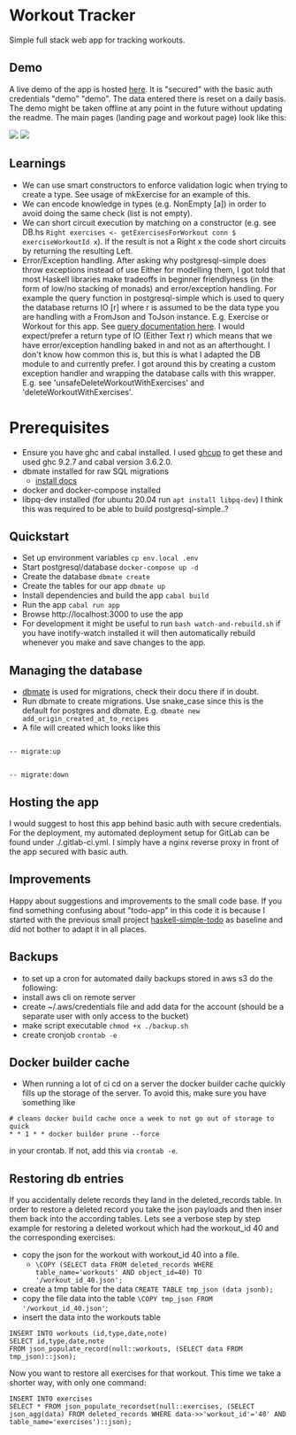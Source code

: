 # Workout Tracker

Simple full stack web app for tracking workouts.

## Demo

A live demo of the app is hosted [here](https://workout-demo.pierre-dev.com).
It is "secured" with the basic auth credentials "demo" "demo". The data entered
there is reset on a daily basis. The demo might be taken offline at any point in
the future without updating the readme. The main pages (landing page and workout
page) look like this:

<img src="https://github.com/xddq/workout-tracker/blob/main/landing-page.png">
<img src="https://github.com/xddq/workout-tracker/blob/main/workout-page.png">

## Learnings

- We can use smart constructors to enforce validation logic when trying to
  create a type. See usage of mkExercise for an example of this.
- We can encode knowledge in types (e.g. NonEmpty [a]) in order to avoid doing
  the same check (list is not empty).
- We can short circuit execution by matching on a constructor (e.g. see DB.hs
  `Right exercises <- getExercisesForWorkout conn $ exerciseWorkoutId x`). If
the result is not a Right x the code short circuits by returning the resulting
Left.
- Error/Exception handling. After asking why postgresql-simple does throw
  exceptions instead of use Either for modelling them, I got told that most
Haskell libraries make tradeoffs in beginner friendlyness (in the form of low/no
stacking of monads) and error/exception handling. For example the query function
in postgresql-simple which is used to query the database returns IO [r] where r
is assumed to be the data type you are handling with a FromJson and ToJson
instance. E.g. Exercise or Workout for this app. See [query documentation
here](https://hackage.haskell.org/package/postgresql-simple-0.7.0.0/docs/Database-PostgreSQL-Simple.html#g:15).
I would expect/prefer a return type of IO (Either Text r) which means that we
have error/exception handling baked in and not as an afterthought. I don't know
how common this is, but this is what I adapted the DB module to and currently
prefer. I got around this by creating a custom exception handler and wrapping
the database calls with this wrapper. E.g. see
'unsafeDeleteWorkoutWithExercises' and 'deleteWorkoutWithExercises'.

# Prerequisites

- Ensure you have ghc and cabal installed. I used
  [ghcup](https://www.haskell.org/ghcup/) to get these and used ghc 9.2.7 and
  cabal version 3.6.2.0.
- dbmate installed for raw SQL migrations
  - [install docs](https://github.com/amacneil/dbmate#installation)
- docker and docker-compose installed
- libpq-dev installed (for ubuntu 20.04 run `apt install libpq-dev`) I think
  this was required to be able to build postgresql-simple..?

## Quickstart

- Set up environment variables `cp env.local .env`
- Start postgresql/database `docker-compose up -d`
- Create the database `dbmate create`
- Create the tables for our app `dbmate up`
- Install dependencies and build the app `cabal build`
- Run the app `cabal run app`
- Browse http://localhost:3000 to use the app
- For development it might be useful to run `bash watch-and-rebuild.sh` if you
  have inotify-watch installed it will then automatically rebuild whenever you
  make and save changes to the app.

## Managing the database

- [dbmate](https://github.com/amacneil/dbmate) is used for migrations, check
  their docu there if in doubt.
- Run dbmate to create migrations. Use snake_case since this is the default for
  postgres and dbmate. E.g. `dbmate new add_origin_created_at_to_recipes`
- A file will created which looks like this

```

-- migrate:up


-- migrate:down

```

## Hosting the app

I would suggest to host this app behind basic auth with secure credentials.
For the deployment, my automated deployment setup for GitLab can be found under
./.gitlab-ci.yml. I simply have a nginx reverse proxy in front of the app
secured with basic auth.

## Improvements

Happy about suggestions and improvements to the small code base. If you find
something confusing about "todo-app" in this code it is because I started with
the previous small project
[haskell-simple-todo](https://github.com/xddq/haskell-simple-todo) as baseline
and did not bother to adapt it in all places.

## Backups

- to set up a cron for automated daily backups stored in aws s3 do the following:
- install aws cli on remote server
- create ~/.aws/credentials file and add data for the account (should be a
  separate user with only access to the bucket)
- make script executable `chmod +x ./backup.sh`
- create cronjob `crontab -e`

## Docker builder cache

- When running a lot of ci cd on a server the docker builder cache quickly fills
  up the storage of the server. To avoid this, make sure you have something like

```
# cleans docker build cache once a week to not go out of storage to quick
* * 1 * * docker builder prune --force
```
  in your crontab. If not, add this via `crontab -e`.

## Restoring db entries

If you accidentally delete records they land in the deleted_records table. In
order to restore a deleted record you take the json payloads and then inser them
back into the according tables. Lets see a verbose step by step example for
restoring a deleted workout which had the workout_id 40 and the corresponding
exercises:

- copy the json for the workout with workout_id 40 into a file.
  - `\COPY (SELECT data FROM deleted_records WHERE table_name='workouts' AND object_id=40) TO '/workout_id_40.json';`
- create a tmp table for the data `CREATE TABLE tmp_json (data jsonb);`
- copy the file data into the table `\COPY tmp_json FROM '/workout_id_40.json'`;
- insert the data into the workouts table

```
INSERT INTO workouts (id,type,date,note)                                                                    SELECT id,type,date,note
FROM json_populate_record(null::workouts, (SELECT data FROM tmp_json)::json);
```

Now you want to restore all exercises for that workout. This time we take a
shorter way, with only one command:

```
INSERT INTO exercises
SELECT * FROM json_populate_recordset(null::exercises, (SELECT json_agg(data) FROM deleted_records WHERE data->>'workout_id'='40' AND table_name='exercises')::json);
```
